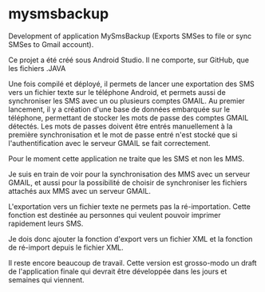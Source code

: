 # mysmsbackup
Development of application MySmsBackup (Exports SMSes to file or sync SMSes to Gmail account).

Ce projet a été créé sous Android Studio. Il ne comporte, sur GitHub, que les fichiers .JAVA

Une fois compilé et déployé, il permets de lancer une exportation des SMS vers un fichier texte sur le téléphone Android,
et permets aussi de synchroniser les SMS avec un ou plusieurs comptes GMAIL.
Au premier lancement, il y a création d'une base de données embarquée sur le téléphone, permettant de stocker les mots de
passe des comptes GMAIL détectés. Les mots de passes doivent être entrés manuellement à la première synchronisation et
le mot de passe entré n'est stocké que si l'authentification avec le serveur GMAIL se fait correctement.

Pour le moment cette application ne traite que les SMS et non les MMS.

Je suis en train de voir pour la synchronisation des MMS avec un serveur GMAIL, et aussi pour la possibilité de choisir de
synchroniser les fichiers attachés aux MMS avec un serveur GMAIL.

L'exportation vers un fichier texte ne permets pas la ré-importation. Cette fonction est destinée au personnes qui veulent
pouvoir imprimer rapidement leurs SMS.

Je dois donc ajouter la fonction d'export vers un fichier XML et la fonction de ré-import depuis le fichier XML.

Il reste encore beaucoup de travail. Cette version est grosso-modo un draft de l'application finale qui devrait être
développée dans les jours et semaines qui viennent.

